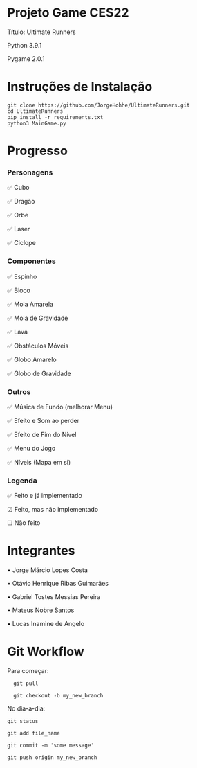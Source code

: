 # Projeto Game CES22

Título: Ultimate Runners

Python 3.9.1

Pygame 2.0.1

# Instruções de Instalação 

```
git clone https://github.com/JorgeHohhe/UltimateRunners.git
cd UltimateRunners
pip install -r requirements.txt
python3 MainGame.py
```


# Progresso

### Personagens

✅ Cubo

✅ Dragão

✅ Orbe

✅ Laser

✅ Ciclope

### Componentes

✅ Espinho

✅ Bloco

✅ Mola Amarela

✅ Mola de Gravidade

✅ Lava

✅  Obstáculos Móveis

✅ Globo Amarelo

✅  Globo de Gravidade

### Outros

✅ Música de Fundo (melhorar Menu)

✅ Efeito e Som ao perder

✅ Efeito de Fim do Nível

✅ Menu do Jogo

✅ Níveis (Mapa em si)

### Legenda

✅ Feito e já implementado

☑ Feito, mas não implementado

☐ Não feito

# Integrantes

  • Jorge Márcio Lopes Costa
  
  • Otávio Henrique Ribas Guimarães
  
  • Gabriel Tostes Messias Pereira
  
  • Mateus Nobre Santos
  
  • Lucas Inamine de Angelo


# Git Workflow

  Para começar:
  
``` 
  git pull
  
  git checkout -b my_new_branch
``` 

No dia-a-dia:

```
git status

git add file_name

git commit -m 'some message'

git push origin my_new_branch
```